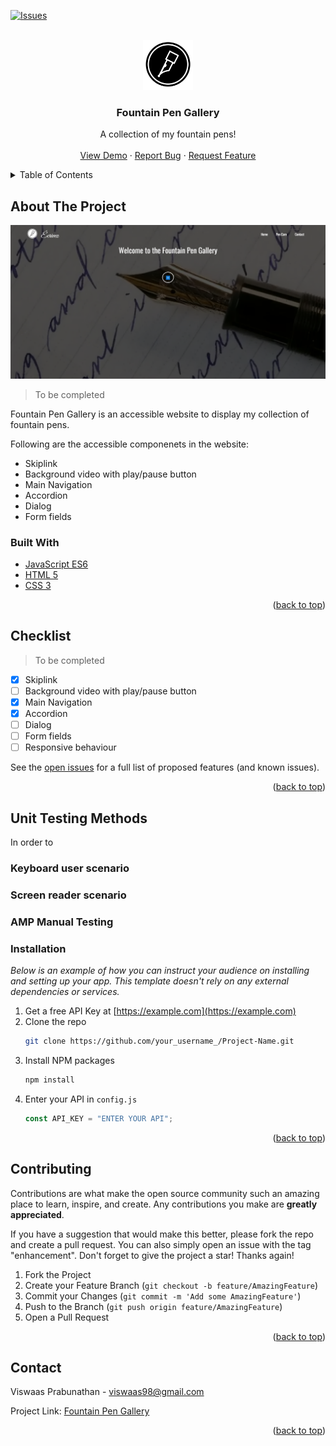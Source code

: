 <div id="top"></div>
<!--
*** Thanks for checking out the Best-README-Template. If you have a suggestion
*** that would make this better, please fork the repo and create a pull request
*** or simply open an issue with the tag "enhancement".
*** Don't forget to give the project a star!
*** Thanks again! Now go create something AMAZING! :D
-->

<!-- PROJECT SHIELDS -->
<!--
*** I'm using markdown "reference style" links for readability.
*** Reference links are enclosed in brackets [ ] instead of parentheses ( ).
*** See the bottom of this document for the declaration of the reference variables
*** for contributors-url, forks-url, etc. This is an optional, concise syntax you may use.
*** https://www.markdownguide.org/basic-syntax/#reference-style-links
-->

[![Issues][issues-shield]][issues-url]

<!-- PROJECT LOGO -->
<br />
<div align="center">
  <a href="https://github.com/othneildrew/Best-README-Template">
    <img src="./Assets/ecrivezLogo_black.png" alt="Logo" width="80" height="80">
  </a>

  <h3 align="center">Fountain Pen Gallery</h3>

  <p align="center">
    A collection of my fountain pens!
    <br />
    <br />
    <a href="https://viswaasprabu.com/FountainPenGallery/">View Demo</a>
    ·
    <a href="https://github.com/ViswaasLP/FountainPenGallery/issues">Report Bug</a>
    ·
    <a href="https://github.com/ViswaasLP/FountainPenGallery/issues">Request Feature</a>
  </p>
</div>

<!-- TABLE OF CONTENTS -->
<details>
  <summary>Table of Contents</summary>
  <ol>
    <li>
      <a href="#about-the-project">About The Project</a>
      <ul>
        <li><a href="#built-with">Built With</a></li>
      </ul>
    </li>
    <li><a href="#checklist">Checklist</a></li>
    <li><a href="#unit-testing-methods">Unit Testing Methods</a></li>
    <li><a href="#contributing">Contributing</a></li>
    <li><a href="#contact">Contact</a></li>
  </ol>
</details>

<!-- ABOUT THE PROJECT -->

## About The Project

[![Product Name Screen Shot][product-screenshot]](https://viswaasprabu.com/FountainPenGallery/)

> To be completed

Fountain Pen Gallery is an accessible website to display my collection of fountain pens.

Following are the accessible componenets in the website:

- Skiplink
- Background video with play/pause button
- Main Navigation
- Accordion
- Dialog
- Form fields

### Built With

- [JavaScript ES6](https://developer.mozilla.org/en-US/docs/Web/JavaScript)
- [HTML 5](https://developer.mozilla.org/en-US/docs/Web/HTML)
- [CSS 3](https://developer.mozilla.org/en-US/docs/Web/CSS)

<p align="right">(<a href="#top">back to top</a>)</p>

<!-- Checklist -->

## Checklist

> To be completed

- [x] Skiplink
- [ ] Background video with play/pause button
- [x] Main Navigation
- [x] Accordion
- [ ] Dialog
- [ ] Form fields
- [ ] Responsive behaviour

See the [open issues](https://github.com/ViswaasLP/FountainPenGallery/issues) for a full list of proposed features (and known issues).

<p align="right">(<a href="#top">back to top</a>)</p>

## Unit Testing Methods

In order to

### Keyboard user scenario

### Screen reader scenario

### AMP Manual Testing

### Installation

_Below is an example of how you can instruct your audience on installing and setting up your app. This template doesn't rely on any external dependencies or services._

1. Get a free API Key at [https://example.com](https://example.com)
2. Clone the repo
   ```sh
   git clone https://github.com/your_username_/Project-Name.git
   ```
3. Install NPM packages
   ```sh
   npm install
   ```
4. Enter your API in `config.js`
   ```js
   const API_KEY = "ENTER YOUR API";
   ```

<p align="right">(<a href="#top">back to top</a>)</p>

<!-- CONTRIBUTING -->

## Contributing

Contributions are what make the open source community such an amazing place to learn, inspire, and create. Any contributions you make are **greatly appreciated**.

If you have a suggestion that would make this better, please fork the repo and create a pull request. You can also simply open an issue with the tag "enhancement".
Don't forget to give the project a star! Thanks again!

1. Fork the Project
2. Create your Feature Branch (`git checkout -b feature/AmazingFeature`)
3. Commit your Changes (`git commit -m 'Add some AmazingFeature'`)
4. Push to the Branch (`git push origin feature/AmazingFeature`)
5. Open a Pull Request

<p align="right">(<a href="#top">back to top</a>)</p>

<!-- CONTACT -->

## Contact

Viswaas Prabunathan - viswaas98@gmail.com

Project Link: [Fountain Pen Gallery](https://viswaasprabu.com/FountainPenGallery/)

<p align="right">(<a href="#top">back to top</a>)</p>

<!-- MARKDOWN LINKS & IMAGES -->
<!-- https://www.markdownguide.org/basic-syntax/#reference-style-links -->

[issues-shield]: https://img.shields.io/github/issues/othneildrew/Best-README-Template.svg?style=for-the-badge
[issues-url]: https://github.com/ViswaasLP/FountainPenGallery/issues
[product-screenshot]: ./Assets/FountainPenGallery.png
